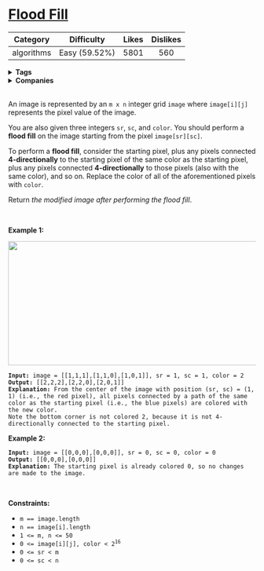# [Flood Fill](https://leetcode.com/problems/flood-fill/description/)

| Category | Difficulty | Likes | Dislikes |
| :------: | :--------: | :---: | :------: |
| algorithms | Easy (59.52%) | 5801 | 560 |

<details>
  <summary><strong>Tags</strong></summary>

  [depth-first-search](https://leetcode.com/tag/depth-first-search)

</details>

<details>
  <summary><strong>Companies</strong></summary>

  

</details>
<br />
<p>An image is represented by an <code>m x n</code> integer grid <code>image</code> where <code>image[i][j]</code> represents the pixel value of the image.</p>

<p>You are also given three integers <code>sr</code>, <code>sc</code>, and <code>color</code>. You should perform a <strong>flood fill</strong> on the image starting from the pixel <code>image[sr][sc]</code>.</p>

<p>To perform a <strong>flood fill</strong>, consider the starting pixel, plus any pixels connected <strong>4-directionally</strong> to the starting pixel of the same color as the starting pixel, plus any pixels connected <strong>4-directionally</strong> to those pixels (also with the same color), and so on. Replace the color of all of the aforementioned pixels with <code>color</code>.</p>

<p>Return <em>the modified image after performing the flood fill</em>.</p>

<p>&nbsp;</p>
<p><strong class="example">Example 1:</strong></p>
<img alt="" src="https://assets.leetcode.com/uploads/2021/06/01/flood1-grid.jpg" style="width: 613px; height: 253px;" />
<pre><code><strong>Input:</strong> image = [[1,1,1],[1,1,0],[1,0,1]], sr = 1, sc = 1, color = 2
<strong>Output:</strong> [[2,2,2],[2,2,0],[2,0,1]]
<strong>Explanation:</strong> From the center of the image with position (sr, sc) = (1, 1) (i.e., the red pixel), all pixels connected by a path of the same color as the starting pixel (i.e., the blue pixels) are colored with the new color.
Note the bottom corner is not colored 2, because it is not 4-directionally connected to the starting pixel.</code></pre>

<p><strong class="example">Example 2:</strong></p>

<pre><code><strong>Input:</strong> image = [[0,0,0],[0,0,0]], sr = 0, sc = 0, color = 0
<strong>Output:</strong> [[0,0,0],[0,0,0]]
<strong>Explanation:</strong> The starting pixel is already colored 0, so no changes are made to the image.</code></pre>

<p>&nbsp;</p>
<p><strong>Constraints:</strong></p>

<ul>
  <li><code>m == image.length</code></li>
  <li><code>n == image[i].length</code></li>
  <li><code>1 &lt;= m, n &lt;= 50</code></li>
  <li><code>0 &lt;= image[i][j], color &lt; 2<sup>16</sup></code></li>
  <li><code>0 &lt;= sr &lt; m</code></li>
  <li><code>0 &lt;= sc &lt; n</code></li>
</ul>

